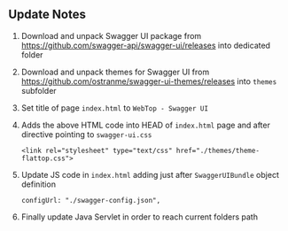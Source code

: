 ## Update Notes

1. Download and unpack Swagger UI package from https://github.com/swagger-api/swagger-ui/releases into dedicated folder

2. Download and unpack themes for Swagger UI from https://github.com/ostranme/swagger-ui-themes/releases into `themes` subfolder

3. Set title of page `index.html` to `WebTop - Swagger UI` 

4. Adds the above HTML code into HEAD of `index.html` page and after directive pointing to `swagger-ui.css`

   ```
   <link rel="stylesheet" type="text/css" href="./themes/theme-flattop.css">
   ```

5. Update JS code in `index.html` adding just after `SwaggerUIBundle` object definition

   ```
   configUrl: "./swagger-config.json",
   ```

6. Finally update Java Servlet in order to reach current folders path

